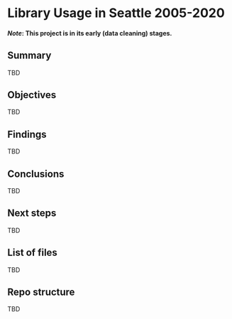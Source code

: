 # Library Usage in Seattle 2005-2020

#### *Note*: This project is in its early (data cleaning) stages. 

## Summary
TBD

## Objectives
TBD

## Findings

TBD

## Conclusions
TBD

## Next steps
TBD

## List of files
TBD

## Repo structure
TBD
